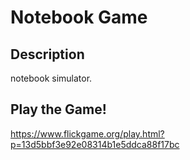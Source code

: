 # Notebook Game

## Description

notebook simulator. 

## Play the Game!

https://www.flickgame.org/play.html?p=13d5bbf3e92e08314b1e5ddca88f17bc 
